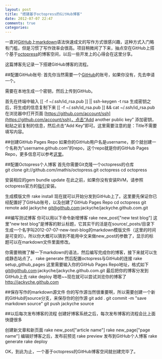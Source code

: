 ```yaml
---
layout: post
title: "搭建基于octopress的GitHub博客"
date: 2012-07-07 22:47
comments: true
categories:
---
```

一直对[GitHub](https://github.com/)上[markdown](http://en.wikipedia.org/wiki/Markdown)语法快速成文的写作方式很感兴趣，这种方式入门略有门槛，但是习惯了写作效率会很高。项目稍微闲了下来，抽点空在GitHub上搭个基于[octopress](http://octopress.org/)的博客空间，以后一些开发上的心得会在这里分享。

这篇博客先记录一下搭建GitHub博客的流程。

<!-- more -->

##配置GitHub账号:
首先你当然需要一个[GitHub](https://github.com/)的账号，如果你没有，先去申请一个。

需要在本地生成一个密钥，然后上传到GitHub。

首先在终端中输入
	[[ -f ~/.ssh/id_rsa.pub ]] || ssh-keygen -t rsa
生成密钥之后，将生成的信息复制下来
	[[ -f ~/.ssh/id_rsa.pub ]] && cat ~/.ssh/id_rsa.pub
在浏览器中打开页面 [https://github.com/account/ssh](https://github.com/account/ssh)，点击“Add another public key” 添加密钥，粘贴之前复制的信息，然后点击“Add Key”即可。这里需要注意的是：Title不需要填写内容。

##创建GitHub Pages Repo
如果你的GitHub用户名是username，那个就创建一个名称为”username.github.com”的repo，这个repo就是你的GitHub Pages Repo，更多信息可以参考[这里](http://pages.github.com/)。

##配置Octopress个人博客
首先你需要Git克隆一个octopress的仓库<br>
 	git clone git://github.com/imathis/octopress.git octopress
 	cd octopress
 	
安装相应的gem
	bundle update
在此之前，如果你没有安装RVM，请参照octopress官方的[指引](http://octopress.org/docs/setup/rvm/)安装。

生成模版文件
	rake install
 现在就可以开始分发到GitHub上了。这里要先保证你已经配置好了GitHub账号，以及创建了GitHub Pages Repo
	cd octopress
	git remote add jackyche git@github.com:jackyche/jackyche.github.com.git
	
##编写测试博客
你可以用以下命令新增博客
	rake new_post["new test blog"]
这里"new test blog"是博客的默认标题，它其实干的活是在source/_posts/目录下生成一个名字叫2012-07-07-new-test-blog的markdown模版文件（这里的时间是可变的）。所以你大概可以猜到不能用中文来做new_post的参数了，显示的标题可以在markdown文件里面修改。

你需要稍微了解一下markdown的语法，然后编写完成你的博客，接下来就可以生成静态站点了。
	rake generate
然后配置octopress与GitHub的连接
	rake setup_github_pages
这里需要输入你的GitHub Pages Repo地址，格式如下
	git@github.com:jackyche/jackyche.github.com.git
最后把你的博客分发到GitHub上去
	rake deploy
嗯嗯~~现在就可以尝试浏览你的博客了
	http://jackyche.github.com

##保存写作的markdown源文件
你的写作源当然很重要啊，所以需要创建一个新的GitHub的source分支，来保存你的创作源
	git add .
	git commit -m "save markdown source"
	git push jackyche source

##以后每次发布博客的流程
创建好博客系统之后，每次发布博客的流程会比上面快捷很多

创建新文章和新页面
	rake new_post["article name"]
	rake new_page["page name"]
编辑好博客之后，发布前预览
	rake preview
发布到GitHub个人博客
	rake generate
	rake deploy	
	
OK，到此为止，一个基于octopress的GitHub博客空间就创建完毕了。